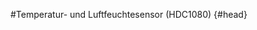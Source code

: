 #Temperatur- und Luftfeuchtesensor (HDC1080) {#head}

<div class="description"></div>
<div class="line">
    <br>
    <br>
</div>